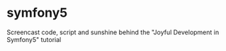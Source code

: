 # symfony5
Screencast code, script and sunshine behind the "Joyful Development in Symfony5" tutorial
